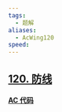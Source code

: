 ```yaml
---
tags:
  - 题解
aliases:
  - AcWing120
speed:
---
```

## [120. 防线](https://www.acwing.com/problem/content/122/)



#### [AC 代码]()
